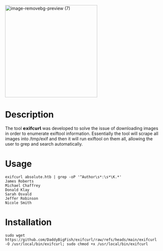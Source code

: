 <img src="https://github.com/user-attachments/assets/3b663b88-c131-40b5-b811-39696521d017" alt="image-removebg-preview (7)" width="300"/>     

# Description
The tool 𝗲𝘅𝗶𝗳𝗰𝘂𝗿𝗹 was developed to solve the issue of downloading images in order to enumerate exiftool information. Essentially the tool will scrape all images into /tmp/exif and then it will run exiftool on them all, allowing the user to grep and search automatically.
# Usage
```
exifcurl absolute.htb | grep -oP '^Author\s*:\s*\K.*'
James Roberts
Michael Chaffrey
Donald Klay
Sarah Osvald
Jeffer Robinson
Nicole Smith
```
# Installation
```
sudo wget https://github.com/DaddyBigFish/exifcurl/raw/refs/heads/main/exifcurl -O /usr/local/bin/exifcurl; sudo chmod +x /usr/local/bin/exifcurl
```
